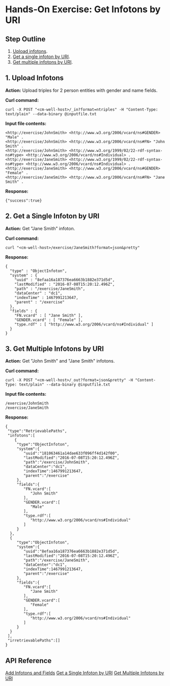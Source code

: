 # Hands-On Exercise: Get Infotons by URI #

## Step Outline ##

1. [Upload infotons](#hdr1).
2. [Get a single infoton by URI](#hdr2).
3. [Get multiple infotons by URI](#hdr3).

<a name="hdr1"></a>
## 1. Upload Infotons ##

**Action:** Upload triples for 2 person entities with gender and name fields.

**Curl command:**

    curl -X POST "<cm-well-host>/_in?format=ntriples" -H "Content-Type: text/plain" --data-binary @inputfile.txt

**Input file contents:**

    <http://exercise/JohnSmith> <http://www.w3.org/2006/vcard/ns#GENDER> "Male" .
    <http://exercise/JohnSmith> <http://www.w3.org/2006/vcard/ns#FN> "John Smith" .
    <http://exercise/JohnSmith> <http://www.w3.org/1999/02/22-rdf-syntax-ns#type> <http://www.w3.org/2006/vcard/ns#Individual> .
    <http://exercise/JaneSmith> <http://www.w3.org/1999/02/22-rdf-syntax-ns#type> <http://www.w3.org/2006/vcard/ns#Individual> .
    <http://exercise/JaneSmith> <http://www.w3.org/2006/vcard/ns#GENDER> "Female" .
    <http://exercise/JaneSmith> <http://www.w3.org/2006/vcard/ns#FN> "Jane Smith" .

**Response:**

    {"success":true}

<a name="hdr2"></a>
## 2. Get a Single Infoton by URI ##

**Action:** Get "Jane Smith" infoton.

**Curl command:**

    curl "<cm-well-host>/exercise/JaneSmith?format=json&pretty"

**Response:**

    {
      "type" : "ObjectInfoton",
      "system" : {
    	"uuid" : "8efaa16a187376ea6663b1882e371d5d",
    	"lastModified" : "2016-07-08T15:20:12.496Z",
    	"path" : "/exercise/JaneSmith",
    	"dataCenter" : "dc1",
    	"indexTime" : 1467991213647,
    	"parent" : "/exercise"
      },
      "fields" : {
    	"FN.vcard" : [ "Jane Smith" ],
    	"GENDER.vcard" : [ "Female" ],
    	"type.rdf" : [ "http://www.w3.org/2006/vcard/ns#Individual" ]
      }
    }
   
<a name="hdr3"></a>
## 3. Get Multiple Infotons by URI ##

**Action:** Get "John Smith" and "Jane Smith" infotons.

**Curl command:**

    curl -X POST "<cm-well-host>/_out?format=json&pretty" -H "Content-Type: text/plain" --data-binary @inputfile.txt

    
**Input file contents:**

    /exercise/JohnSmith
    /exercise/JaneSmith

**Response:**

    {  
     "type":"RetrievablePaths",
     "infotons":[  
        {  
         "type":"ObjectInfoton",
         "system":{  
            "uuid":"181063461a14dae633f096ff4d142f00",
            "lastModified":"2016-07-08T15:20:12.496Z",
            "path":"/exercise/JohnSmith",
            "dataCenter":"dc1",
            "indexTime":1467991213647,
            "parent":"/exercise"
         },
         "fields":{  
            "FN.vcard":[  
               "John Smith"
            ],
            "GENDER.vcard":[  
               "Male"
            ],
            "type.rdf":[  
               "http://www.w3.org/2006/vcard/ns#Individual"
            ]
         }
      },
      {  
         "type":"ObjectInfoton",
         "system":{  
            "uuid":"8efaa16a187376ea6663b1882e371d5d",
            "lastModified":"2016-07-08T15:20:12.496Z",
            "path":"/exercise/JaneSmith",
            "dataCenter":"dc1",
            "indexTime":1467991213647,
            "parent":"/exercise"
         },
         "fields":{  
            "FN.vcard":[  
               "Jane Smith"
            ],
            "GENDER.vcard":[  
               "Female"
            ],
            "type.rdf":[  
               "http://www.w3.org/2006/vcard/ns#Individual"
            ]
         }
      }
     ],
     "irretrievablePaths":[]
    }    

## API Reference ##
[Add Infotons and Fields](API.Update.AddInfotonsAndFields.md)
[Get a Single Infoton by URI](API.Get.GetSingleInfotonByURI.md)
[Get Multiple Infotons by URI](API.Get.GetMultipleInfotonsByURI.md)